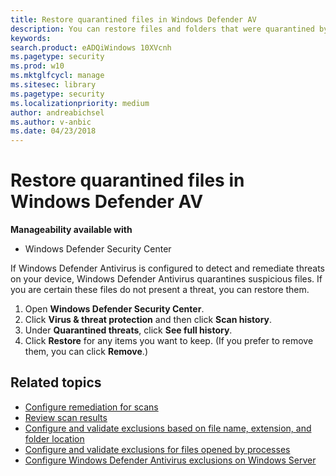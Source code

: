 ```yaml
---
title: Restore quarantined files in Windows Defender AV
description: You can restore files and folders that were quarantined by Windows Defender AV.
keywords: 
search.product: eADQiWindows 10XVcnh
ms.pagetype: security
ms.prod: w10
ms.mktglfcycl: manage
ms.sitesec: library
ms.pagetype: security
ms.localizationpriority: medium
author: andreabichsel
ms.author: v-anbic
ms.date: 04/23/2018
---
```


# Restore quarantined files in Windows Defender AV

**Manageability available with**

- Windows Defender Security Center

If Windows Defender Antivirus is configured to detect and remediate threats on your device, Windows Defender Antivirus quarantines suspicious files. If you are certain these files do not present a threat, you can restore them.

1. Open **Windows Defender Security Center**.
2. Click **Virus & threat protection** and then click **Scan history**.
3. Under **Quarantined threats**, click **See full history**.
4. Click **Restore** for any items you want to keep. (If you prefer to remove them, you can click **Remove**.)

## Related topics

- [Configure remediation for scans](configure-remediation-windows-defender-antivirus.md)
- [Review scan results](review-scan-results-windows-defender-antivirus.md)
- [Configure and validate exclusions based on file name, extension, and folder location](configure-extension-file-exclusions-windows-defender-antivirus.md)
- [Configure and validate exclusions for files opened by processes](configure-process-opened-file-exclusions-windows-defender-antivirus.md)
- [Configure Windows Defender Antivirus exclusions on Windows Server](configure-server-exclusions-windows-defender-antivirus.md)

